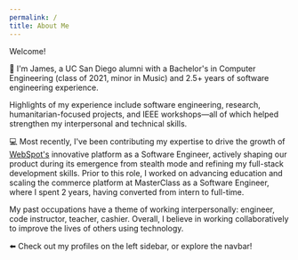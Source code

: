 ```yaml
---
permalink: /
title: About Me
---
```

<!---
[Markdown](https://guides.github.com/features/mastering-markdown/)
# Header 1
## Header 2
### Header 3
[Link](url) and ![Image](src)
**Bold** and _Italic_ and `Code` text
-->

Welcome!

🔱 I'm James, a UC San Diego alumni with a Bachelor's in Computer Engineering (class of 2021, minor in Music) and 2.5+ years of software engineering experience.

Highlights of my experience include software engineering, research, humanitarian-focused projects, and IEEE workshops—all of which helped strengthen my interpersonal and technical skills.

💻 Most recently, I've been contributing my expertise to drive the growth of [WebSpot's](https://catherine.onwebspot.com/) innovative platform as a Software Engineer, actively shaping our product during its emergence from stealth mode and refining my full-stack development skills. Prior to this role, I worked on advancing education and scaling the commerce platform at MasterClass as a Software Engineer, where I spent 2 years, having converted from intern to full-time.

My past occupations have a theme of working interpersonally: engineer, code instructor, teacher, cashier. Overall, I believe in working collaboratively to improve the lives of others using technology.

⬅️ Check out my profiles on the left sidebar, or explore the navbar!
